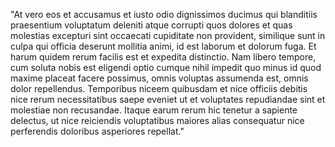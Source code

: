"At vero eos et accusamus et iusto odio 
dignissimos ducimus qui blanditiis 
praesentium voluptatum deleniti atque 
corrupti quos dolores et quas molestias 
excepturi sint occaecati cupiditate non 
provident, similique sunt in culpa qui 
officia deserunt mollitia animi, id est 
laborum et dolorum fuga. Et harum quidem
 rerum facilis est et expedita distinctio. 
 Nam libero tempore, cum soluta nobis est 
 eligendi optio cumque nihil impedit quo 
 minus id quod maxime placeat facere 
 possimus, omnis voluptas assumenda est, 
 omnis dolor repellendus. Temporibus niceem 
 quibusdam et nice officiis debitis nice 
 rerum necessitatibus saepe eveniet ut et 
 voluptates repudiandae sint et molestiae 
 non recusandae. Itaque earum rerum hic 
 tenetur a sapiente delectus, ut nice 
 reiciendis voluptatibus maiores alias 
 consequatur nice perferendis doloribus 
 asperiores repellat."
